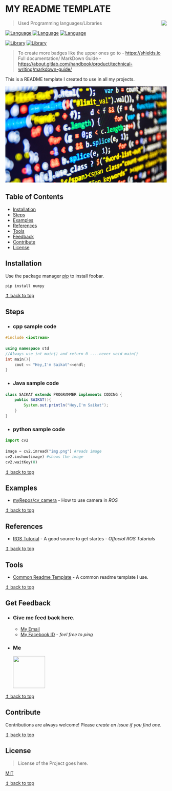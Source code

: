 # MY README TEMPLATE 

<img src="https://raw.githubusercontent.com/Saikat2019/MY_README_TEMPLATE/master/README_RES/icon.jpeg" align="right" />

> Used Programming languages/Libraries

[![Language](https://img.shields.io/badge/C%2B%2B-17-0000ff.svg)](https://isocpp.org/)
[![Language](https://img.shields.io/badge/python-3.5-009900.svg)](https://docs.python.org/3/)
[![Language](https://img.shields.io/badge/Java-18.9-8f00b3.svg)](https://www.java.com/en/)

[![Library](https://img.shields.io/badge/ROS-kinetic-006600.svg)](http://www.ros.org/)
[![Library](https://img.shields.io/badge/OpenCV-3.3.1-6600cc.svg)](https://opencv.org/)

> To create more badges like the upper ones go to - https://shields.io
> Full documentation/ MarkDown Guide - https://about.gitlab.com/handbook/product/technical-writing/markdown-guide/

This is a README template I created to use in all my projects.

<p align="center" >
<img src="README_RES/codesnippet.jpg" height="300" width="600">
</p>

## Table of Contents
- [Installation](#Installation)
- [Steps](#Steps)
- [Examples](#Examples)
- [References](#References)
- [Tools](#Tools)
- [Feedback](#Get-Feedback)
- [Contribute](#Contribute)
- [License](#License)

## Installation

Use the package manager [pip](https://pip.pypa.io/en/stable/) to install foobar.

```bash
pip install numpy
```
[↥ back to top](#table-of-contents)

## Steps  

- ### cpp sample code

```cpp 
#include <iostream>

using namespace std
//Always use int main() and return 0 ....never void main()
int main(){
	cout << "Hey,I'm Saikat"<<endl;
}
```
- ### Java sample code

```java
class SAIKAT extends PROGRAMMER implements CODING {
	public SAIKAT(){
		System.out.println("Hey,I'm Saikat");
	}
}
```
- ### python sample code

```python
import cv2

image = cv2.imread("img.png") #reads image
cv2.imshow(image) #shows the image
cv2.waitKey(0)
```
[↥ back to top](#table-of-contents)

## Examples

- [myRepos/cv_camera](https://github.com/Saikat2019/cv_camera) - How to use camera in *ROS*

[↥ back to top](#table-of-contents)

## References

- [ROS Tutorial](http://wiki.ros.org/ROS/Tutorials) - A good source to get startes - *Offocial ROS Tutorials*

[↥ back to top](#table-of-contents)

## Tools

- [Common Readme Template](https://github.com/Saikat2019/MY_README_TEMPLATE/blob/master/README.md) - A common readme template I use.

[↥ back to top](#table-of-contents)

## Get Feedback

 -	### Give me feed back here.
	 - [My Email](mailto:saikatmondal410@iitkgp.ac.in) 
	 - [My Facebook ID](https://www.facebook.com/profile.php?id=100011440244328) - *feel free to ping*
 -  ### Me
 	<p>
		<img src="https://scontent-bom1-1.xx.fbcdn.net/v/t1.0-9/47574379_824621541262513_325880162547662848_n.jpg?_nc_cat=107&_nc_oc=AQnlCMlo-QMFoJAGZjURtqsqx-9WKXjnTFBBnzNrRzPXOFT9GaXsCw_sCzVrFTn_Lvs&_nc_ht=scontent-bom1-1.xx&oh=70f82b34260b22d80b1dd4bad4d81f72&oe=5CC1FE8F" width="100" height="100" >
	</p>

[↥ back to top](#table-of-contents)

## Contribute

Contributions are always welcome!
Please *create an issue if you find one*.

[↥ back to top](#table-of-contents)

## License

>License of the Project goes here.

[MIT](https://choosealicense.com/licenses/mit/)

[↥ back to top](#table-of-contents)
